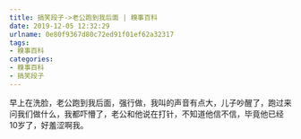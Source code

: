 ```yaml
---
title: 搞笑段子->老公跑到我后面 | 糗事百科
date: 2019-12-05 12:32:29
urlname: 0e80f9367d80c72ed91f01ef62a32317
tags: 
- 糗事百科
categories:
- 糗事百科
- 搞笑段子
---
```

早上在洗脸，老公跑到我后面，强行做，我叫的声音有点大，儿子吵醒了，跑过来问我们做什么，我都吓懵了，老公和他说在打针，不知道他信不信，毕竟他已经10岁了，好羞涩啊我。



